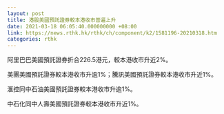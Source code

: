 ```yaml
---
layout: post
title: 港股美國預託證券較本港收市普遍上升
date: 2021-03-18 06:05:40.000000000 +08:00
link: https://news.rthk.hk/rthk/ch/component/k2/1581196-20210318.htm
categories: rthk
---
```


阿里巴巴美國預託證券折合226.5港元，較本港收市升近2%。

美團美國預託證券較本港收市升逾1%；騰訊美國預託證券較本港收市升近1%。

滙控同中石油美國預託證券較本港收市升逾1%。

中石化同中人壽美國預託證券較本港收市升近1%。
